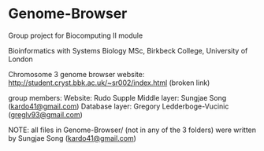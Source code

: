 # Genome-Browser

Group project for Biocomputing II module

Bioinformatics with Systems Biology MSc, Birkbeck College, University of London

Chromosome 3 genome browser website: http://student.cryst.bbk.ac.uk/~sr002/index.html
(broken link)

group members:
  Website: Rudo Supple
  Middle layer: Sungjae Song (kardo41@gmail.com)
  Database layer: Gregory Ledderboge-Vucinic (greglv93@gmail.com)

NOTE: all files in Genome-Browser/ (not in any of the 3 folders) were written by Sungjae Song (kardo41@gmail.com)
